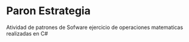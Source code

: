 # Paron Estrategia

Atividad de patrones de Sofware ejercicio de operaciones matematicas realizadas en C#
